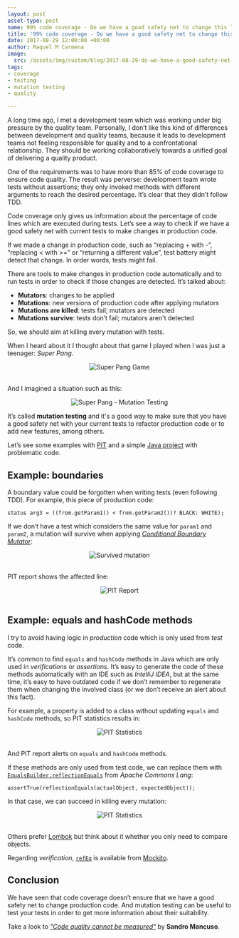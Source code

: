 ```yaml
---
layout: post
asset-type: post
name: 99% code coverage - Do we have a good safety net to change this legacy code?
title: '99% code coverage - Do we have a good safety net to change this legacy code?'
date: 2017-08-29 12:00:00 +00:00
author: Raquel M Carmena
image:
  src: /assets/img/custom/blog/2017-08-29-do-we-have-a-good-safety-net-to-change-this-legacy-code.jpg
tags:
- coverage
- testing
- mutation testing
- quality

---
```

A long time ago, I met a development team which was working under big pressure by the quality team. Personally, I don’t like this kind of differences between development and quality teams, because it leads to development teams not feeling responsible for quality and to a confrontational relationship. They should be working collaboratively towards a unified goal of delivering a quality product.

One of the requirements was to have more than 85% of code coverage to ensure code quality. The result was perverse: development team wrote tests without assertions; they only invoked methods with different arguments to reach the desired percentage. It’s clear that they didn’t follow TDD.

Code coverage only gives us information about the percentage of code lines which are executed during tests. Let’s see a way to check if we have a good safety net with current tests to make changes in production code.

If we made a change in production code, such as “replacing + with -”, “replacing < with >=” or “returning a different value”, test battery might detect that change. In order words, tests might fail.

There are tools to make changes in production code automatically and to run tests in order to check if those changes are detected. It’s talked about:

* **Mutators**: changes to be applied
* **Mutations**: new versions of production code after applying mutators
* **Mutations are killed**: tests fail; mutators are detected
* **Mutations survive**: tests don’t fail; mutators aren't detected

So, we should aim at killing every mutation with tests. 

When I heard about it I thought about that game I played when I was just a teenager: _Super Pang_.

<center>
<img src="{{site.baseurl}}/assets/img/custom/blog/2017-08-29-coverage/super-pang-game.jpg" alt="Super Pang Game" class="img img-responsive"/>
</center>
<br/>

And I imagined a situation such as this:

<center>
<img src="{{site.baseurl}}/assets/img/custom/blog/2017-08-29-coverage/super-pang-mutation-testing.png" alt="Super Pang - Mutation Testing" class="img img-responsive"/>
</center>

It’s called **mutation testing** and it's a good way to make sure that you have a good safety net with your current tests to refactor production code or to add new features, among others.

Let’s see some examples with <a href="http://pitest.org" target="_blank">PIT</a> and a simple <a href="https://github.com/rachelcarmena/problematic-code" target="_blank">Java project</a> with problematic code.

## Example: boundaries

A boundary value could be forgotten when writing tests (even following TDD). For example, this piece of production code:

```
status arg3 = ((from.getParam1() < from.getParam2())? BLACK: WHITE);
```

If we don’t have a test which considers the same value for `param1` and `param2`, a mutation will survive when applying <a href="http://pitest.org/quickstart/mutators/#CONDITIONALS_BOUNDARY" target="_blank">_Conditional Boundary Mutator_</a>:

<center>
<img src="{{site.baseurl}}/assets/img/custom/blog/2017-08-29-coverage/survived-mutation.png" alt="Survived mutation" class="img img-responsive"/>
</center>
<br/>

PIT report shows the affected line:

<center>
<img src="{{site.baseurl}}/assets/img/custom/blog/2017-08-29-coverage/pit-report-boundaries.png" alt="PIT Report" class="img img-responsive"/>
</center>
<br/>

## Example: equals and hashCode methods

I try to avoid having logic in _production_ code which is only used from _test_ code.

It’s common to find `equals` and `hashCode` methods in Java which are only used in _verifications_ or _assertions_. It’s easy to generate the code of these methods automatically with an IDE such as _IntelliJ IDEA_, but at the same time, it’s easy to have outdated code if we don’t remember to regenerate them when changing the involved class (or we don’t receive an alert about this fact).

For example, a property is added to a class without updating `equals` and `hashCode` methods, so PIT statistics results in:

<center>
<img src="{{site.baseurl}}/assets/img/custom/blog/2017-08-29-coverage/pit-statistics.png" alt="PIT Statistics" class="img img-responsive"/>
</center>
<br/>

And PIT report alerts on `equals` and `hashCode` methods.

If these methods are only used from test code, we can replace them with <a href="https://commons.apache.org/proper/commons-lang/apidocs/org/apache/commons/lang3/builder/EqualsBuilder.html#reflectionEquals-java.lang.Object-java.lang.Object-boolean-" target="_blank">`EqualsBuilder.reflectionEquals`</a> from _Apache Commons Lang_:

```
assertTrue(reflectionEquals(actualObject, expectedObject));
```

In that case, we can succeed in killing every mutation:

<center>
<img src="{{site.baseurl}}/assets/img/custom/blog/2017-08-29-coverage/new-pit-statistics.png" alt="PIT Statistics" class="img img-responsive"/>
</center>
<br/>

Others prefer <a href="https://projectlombok.org/features/EqualsAndHashCode" target="_blank">Lombok</a> but think about it whether you only need to compare objects.

Regarding _verification_, <a href="https://static.javadoc.io/org.mockito/mockito-core/2.8.47/org/mockito/ArgumentMatchers.html#refEq(T,%20java.lang.String...)">`refEq`</a> is available from <a href="http://site.mockito.org" target="_blank">Mockito</a>.

## Conclusion

We have seen that code coverage doesn’t ensure that we have a good safety net to change production code. And mutation testing can be useful to test your tests in order to get more information about their suitability.

Take a look to <a href="/2014/12/14/quality-cannot-be-measured/">_"Code quality cannot be measured"_</a> by **Sandro Mancuso**.

